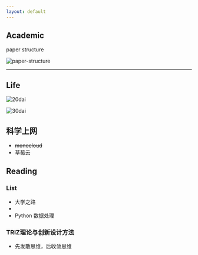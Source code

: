 ```yaml
---
layout: default
---
```


## Academic

paper structure

![paper-structure]({{site.url}}/images/paper-structure.jpg)

***

## Life

![20dai]({{site.url}}/images/20dai.gif)

![30dai]({{site.url}}/images/30dai.gif)

## 科学上网
- ~~monocloud~~
- 草莓云

## Reading
### List
- 大学之路
- 
- Python 数据处理

### TRIZ理论与创新设计方法
- 先发散思维，后收敛思维
